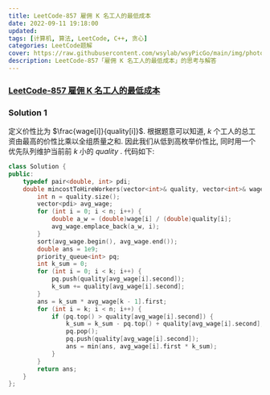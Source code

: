 ```yaml
---
title: LeetCode-857 雇佣 K 名工人的最低成本 
date: 2022-09-11 19:18:00
updated:
tags: [计算机, 算法, LeetCode, C++, 贪心]
categories: LeetCode题解
cover: https://raw.githubusercontent.com/wsylab/wsyPicGo/main/img/photo-1589939705384-5185137a7f0f.avif
description: LeetCode-857「雇佣 K 名工人的最低成本」的思考与解答
---
```

### [LeetCode-857 雇佣 K 名工人的最低成本](https://leetcode.cn/problems/minimum-cost-to-hire-k-workers/)

### Solution 1
定义价性比为 $\frac{wage[i]}{quality[i]}$. 根据题意可以知道, $k$ 个工人的总工资由最高的价性比乘以全组质量之和. 因此我们从低到高枚举价性比, 同时用一个优先队列维护当前前 $k$ 小的 $quality$ .
代码如下:
```C++
class Solution {
public:
    typedef pair<double, int> pdi;
    double mincostToHireWorkers(vector<int>& quality, vector<int>& wage, int k) {
        int n = quality.size();
        vector<pdi> avg_wage;
        for (int i = 0; i < n; i++) {
            double a_w = (double)wage[i] / (double)quality[i];
            avg_wage.emplace_back(a_w, i);
        }
        sort(avg_wage.begin(), avg_wage.end());
        double ans = 1e9;
        priority_queue<int> pq;
        int k_sum = 0;
        for (int i = 0; i < k; i++) {
            pq.push(quality[avg_wage[i].second]);
            k_sum += quality[avg_wage[i].second];
        }
        ans = k_sum * avg_wage[k - 1].first;
        for (int i = k; i < n; i++) {
            if (pq.top() > quality[avg_wage[i].second]) {
                k_sum = k_sum - pq.top() + quality[avg_wage[i].second];
                pq.pop();
                pq.push(quality[avg_wage[i].second]);
                ans = min(ans, avg_wage[i].first * k_sum);
            }        
        }
        return ans;
    }
};
```